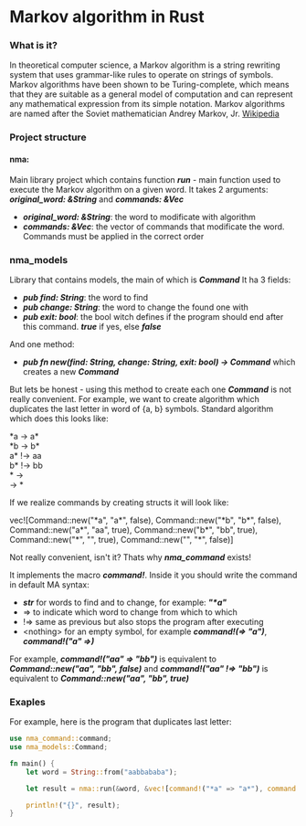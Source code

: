 # Markov algorithm in Rust

### What is it?

In theoretical computer science, a Markov algorithm is a string rewriting system that uses grammar-like rules to operate on strings of symbols. Markov algorithms have been shown to be Turing-complete, which means that they are suitable as a general model of computation and can represent any mathematical expression from its simple notation. Markov algorithms are named after the Soviet mathematician Andrey Markov, Jr. 
[Wikipedia](https://en.wikipedia.org/wiki/Markov_algorithm)

### Project structure

#### nma: 
Main library project which contains function ***run*** - main function used to execute the Markov algorithm on a given word. It takes 2 arguments: ***original_word: &String*** and ***commands: &Vec<Command>***
* ***original_word: &String***: the word to modificate with algorithm
* ***commands: &Vec<Command>***: the vector of commands that modificate the word. Commands must be applied in the correct order

### nma_models
Library that contains models, the main of which is ***Command***
It ha 3 fields:
* ***pub find: String***: the word to find
* ***pub change: String***: the word to change the found one with
* ***pub exit: bool***: the bool witch defines if the program should end after this command. ***true*** if yes, else ***false***

And one method: 
* ***pub fn new(find: String, change: String, exit: bool) -> Command*** which creates a new ***Command***

But lets be honest - using this method to create each one ***Command*** is not really convenient. For example, we want to create algorithm which duplicates the last letter in word of {a, b} symbols. Standard algorithm which does this looks like:

\*a -> a*\
\*b -> b*\
a* !-> aa\
b* !-> bb\
\* -> \
 -> * 

If we realize commands by creating structs it will look like:

vec![Command::new("\*a", "a\*", false), Command::new("\*b", "b\*", false), Command::new("a*", "aa", true), Command::new("b*", "bb", true), Command::new("\*", "", true), Command::new("", "*", false)]

Not really convenient, isn't it? Thats why ***nma_command*** exists!

It implements the macro ***command!***. Inside it you should write the command in default MA syntax: 
* ***str*** for words to find and to change, for example: ***"\*a"***
* => to indicate which word to change from which to which
* !=> same as previous but also stops the program after executing
* \<nothing\> for an empty symbol, for example ***command!(=> "a")***, ***command!("a" =>)***

For example, ***command!("aa" => "bb")*** is equivalent to ***Command::new("aa", "bb", false)*** and ***command!("aa" !=> "bb")*** is equivalent to ***Command::new("aa", "bb", true)***


### Exaples

For example, here is the program that duplicates last letter:

```rust
use nma_command::command;
use nma_models::Command;

fn main() {
    let word = String::from("aabbababa");

    let result = nma::run(&word, &vec![command!("*a" => "a*"), command!("*b" => "b*"), command!("a*" !=> "aa"), command!("b*" !=> "bb"), command!("*" !=>), command!(=> "*")]);

    println!("{}", result);
}
```

